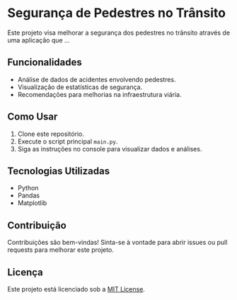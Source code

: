 # Segurança de Pedestres no Trânsito

Este projeto visa melhorar a segurança dos pedestres no trânsito através de uma aplicação que ...

## Funcionalidades

- Análise de dados de acidentes envolvendo pedestres.
- Visualização de estatísticas de segurança.
- Recomendações para melhorias na infraestrutura viária.

## Como Usar

1. Clone este repositório.
2. Execute o script principal `main.py`.
3. Siga as instruções no console para visualizar dados e análises.

## Tecnologias Utilizadas

- Python
- Pandas
- Matplotlib

## Contribuição

Contribuições são bem-vindas! Sinta-se à vontade para abrir issues ou pull requests para melhorar este projeto.

## Licença

Este projeto está licenciado sob a [MIT License](https://opensource.org/licenses/MIT).
